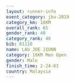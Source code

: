 ```yaml
---
layout: runner-info 
event_category: jbu-2019 
category_km: 16KM  
overall_rank: 65
gender_rank: 40
category_rank: 40
bib: 61110
name: LAU JOE JIUNN
category: 16KM Men Open
gender: Male
finish_time: 2-24-03
country: Malaysia
---
```

